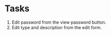 # Tasks

1. Edit password from the view password button.
2. Edit type and description from the edit form.